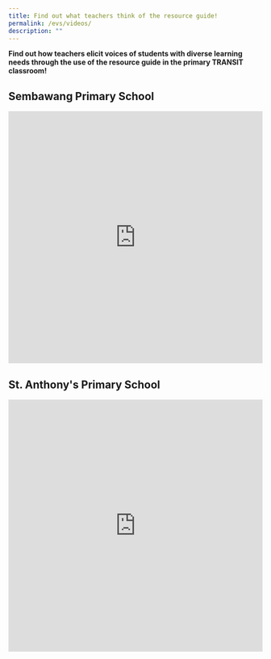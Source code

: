 ```yaml
---
title: Find out what teachers think of the resource guide!
permalink: /evs/videos/
description: ""
---
```


**Find out how teachers elicit voices of students with diverse learning needs through the use of the resource guide in the primary TRANSIT classroom!**

## Sembawang Primary School
<iframe allowfullscreen="" allow="accelerometer; autoplay; clipboard-write; encrypted-media; gyroscope; picture-in-picture" frameborder="0" title="YouTube video player" src="https://www.youtube.com/embed/rK1Bn_mAkfY" height="500" width="100%"></iframe>

## St. Anthony's Primary School
<iframe allowfullscreen="" allow="accelerometer; autoplay; clipboard-write; encrypted-media; gyroscope; picture-in-picture" frameborder="0" title="YouTube video player" src="https://www.youtube.com/embed/dDyf9ekgT-E" height="500" width="100%"></iframe>
